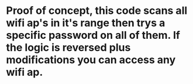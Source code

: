 # Proof of concept, this code scans all wifi ap's in it's range then trys a specific password on all of them. If the logic is reversed plus modifications you can access any wifi ap.

